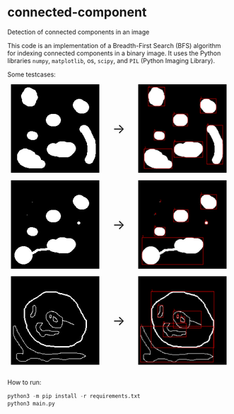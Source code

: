 # connected-component
Detection of connected components in an image

This code is an implementation of a Breadth-First Search (BFS) algorithm for indexing connected components in a binary image. It uses the Python libraries `numpy`, `matplotlib`, os, `scipy`, and `PIL` (Python Imaging Library).

Some testcases:


<div style="display: flex; justify-content: center;">
    <img src="input/input_1.png" alt="Image 1" width="200"/>
    <div style="font-size: 30px; margin: 0 30px; display: flex; align-items: center;">&rarr;</div>
    <img src="output/output_1.png" alt="Output 1" width="200"/>
</div>
<br/>
<div style="display: flex; justify-content: center;">
    <img src="input/input_2.png" alt="Image 2" width="200"/>
    <div style="font-size: 30px; margin: 0 30px; display: flex; align-items: center;">&rarr;</div>
    <img src="output/output_2.png" alt="Output 2" width="200"/>
</div>
<br/>
<div style="display: flex; justify-content: center;">
    <img src="input/input_3.png" alt="Image 3" width="200"/>
    <div style="font-size: 30px; margin: 0 30px; display: flex; align-items: center;">&rarr;</div>
    <img src="output/output_3.png" alt="Output 3" width="200"/>
</div>
<br/>

How to run:
```python
python3 -m pip install -r requirements.txt
python3 main.py
```
